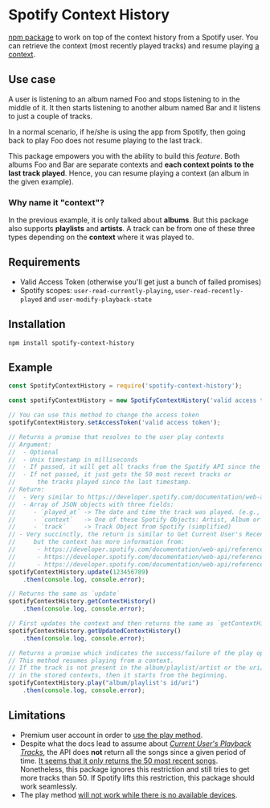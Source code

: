 # Spotify Context History

[npm package](https://www.npmjs.com/package/spotify-context-history) to work on top of the context history from a Spotify user. You can retrieve the context (most recently played tracks) and resume playing [a context](#why-name-it-context).

## Use case

A user is listening to an album named Foo and stops listening to in the middle of it. It then starts listening to another album named Bar and it listens to just a couple of tracks.

In a normal scenario, if he/she is using the app from Spotify, then going back to play Foo does not resume playing to the last track.

This package empowers you with the ability to build this _feature_. Both albums Foo and Bar are separate contexts and **each context points to the last track played**. Hence, you can resume playing a context (an album in the given example).

### Why name it "context"?

In the previous example, it is only talked about **albums**. But this package also supports **playlists** and **artists**. A track can be from one of these three types depending on the **context** where it was played to.

## Requirements

 - Valid Access Token (otherwise you'll get just a bunch of failed promises)
 - Spotify scopes: `user-read-currently-playing`, `user-read-recently-played` and `user-modify-playback-state`

## Installation

`npm install spotify-context-history`

## Example

```javascript
const SpotifyContextHistory = require('spotify-context-history');

const spotifyContextHistory = new SpotifyContextHistory('valid access token');

// You can use this method to change the access token
spotifyContextHistory.setAccessToken('valid access token');

// Returns a promise that resolves to the user play contexts
// Argument:
//  - Optional
//  - Unix timestamp in milliseconds
//  - If passed, it will get all tracks from the Spotify API since the timestamp passed
//  - If not passed, it just gets the 50 most recent tracks or
//      the tracks played since the last timestamp.
// Return:
//  - Very similar to https://developer.spotify.com/documentation/web-api/reference/player/get-recently-played/
//  - Array of JSON objects with three fields:
//     - `played_at` -> The date and time the track was played. (e.g., "2016-12-13T20:42:17.016Z")
//     - `context`   -> One of these Spotify Objects: Artist, Album or Playlist
//     - `track`     -> Track Object from Spotify (simplified)
// - Very succinctly, the return is similar to Get Current User's Recently Played Tracks,
//     but the context has more information from:
//      - https://developer.spotify.com/documentation/web-api/reference/artists/get-several-artists/
//      - https://developer.spotify.com/documentation/web-api/reference/playlists/get-playlist/
//      - https://developer.spotify.com/documentation/web-api/reference/albums/get-several-albums/
spotifyContextHistory.update(123456789)
    .then(console.log, console.error);

// Returns the same as `update`
spotifyContextHistory.getContextHistory()
    .then(console.log, console.error);

// First updates the context and then returns the same as `getContextHistory`
spotifyContextHistory.getUpdatedContextHistory()
    .then(console.log, console.error);

// Returns a promise which indicates the success/failure of the play operation.
// This method resumes playing from a context.
// If the track is not present in the album/playlist/artist or the uri/id it is not found
// in the stored contexts, then it starts from the beginning.
spotifyContextHistory.play("album/playlist's id/uri")
    .then(console.log, console.error);
```

## Limitations
 - Premium user account in order to [use the play method](https://developer.spotify.com/documentation/web-api/reference/player/start-a-users-playback/).
 - Despite what the docs lead to assume about [_Current User's Playback Tracks_](https://developer.spotify.com/documentation/web-api/reference/player/get-recently-played/), the API does **not** return all the songs since a given period of time. [It seems that it only returns the 50 most recent songs](
https://github.com/spotify/web-api/issues/20). Nonetheless, this package ignores this restriction and still tries to get more tracks than 50. If Spotify lifts this restriction, this package should work seamlessly.
 - The play method [will not work while there is no available devices](https://developer.spotify.com/documentation/web-api/reference/player/start-a-users-playback/).

